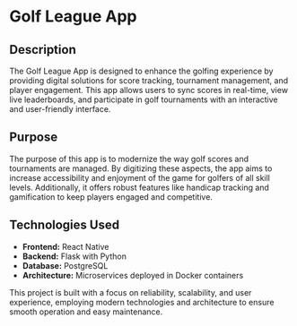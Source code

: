# Golf League App

## Description
The Golf League App is designed to enhance the golfing experience by providing digital solutions for score tracking, tournament management, and player engagement. This app allows users to sync scores in real-time, view live leaderboards, and participate in golf tournaments with an interactive and user-friendly interface.

## Purpose
The purpose of this app is to modernize the way golf scores and tournaments are managed. By digitizing these aspects, the app aims to increase accessibility and enjoyment of the game for golfers of all skill levels. Additionally, it offers robust features like handicap tracking and gamification to keep players engaged and competitive.

## Technologies Used
- **Frontend:** React Native
- **Backend:** Flask with Python
- **Database:** PostgreSQL
- **Architecture:** Microservices deployed in Docker containers

This project is built with a focus on reliability, scalability, and user experience, employing modern technologies and architecture to ensure smooth operation and easy maintenance.
